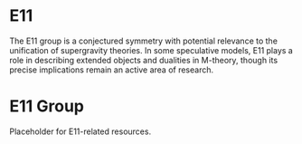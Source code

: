 # E11

The E11 group is a conjectured symmetry with potential relevance to the unification of supergravity theories. In some speculative models, E11 plays a role in describing extended objects and dualities in M-theory, though its precise implications remain an active area of research.

# E11 Group

Placeholder for E11-related resources.
